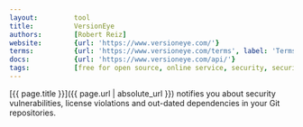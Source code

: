 ```yaml
---
layout:         tool
title:          VersionEye
authors:        [Robert Reiz]
website:        {url: 'https://www.versioneye.com/'}
terms:          {url: 'https://www.versioneye.com/terms', label: 'Terms'}
docs:           {url: 'https://www.versioneye.com/api/'}
tags:           [free for open source, online service, security, security vulnerabilities, license violations, dependencies]
---
```


[{{ page.title }}]({{ page.url | absolute_url }}) notifies you
about security vulnerabilities, license violations and out-dated dependencies in your Git repositories.

<!--more--> 
